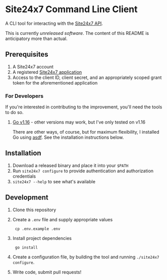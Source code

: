 # Site24x7 Command Line Client

A CLI tool for interacting with the [Site24x7 API](https://www.site24x7.com/help/api/#introduction).

This is currently _unreleased software_. The content of this README is anticipatory more than actual.

## Prerequisites

1. A Site24x7 account
2. A registered [Site24x7 application](https://api-console.zoho.com)
3. Access to the client ID, client secret, and an appropriately scoped grant token for the aforementioned application

### For Developers

If you're interested in contributing to the improvement, you'll need the tools to do so.

1. [Go v1.16](https://golang.org) - other versions may work, but I've only tested on v1.16

    There are other ways, of course, but for maximum flexibility, I installed Go using [asdf](https://asdf-vm.com). See the installation instructions below.

## Installation

1. Download a released binary and place it into your `$PATH`
1. Run `site24x7 configure` to provide authentication and authorization credentials
1. `site24x7 --help` to see what's available

## Development

1. Clone this repository
1. Create a `.env` file and supply appropriate values

        cp .env.example .env

1. Install project dependencies

        go install

1. Create a configuration file, by building the tool and running `./site24x7 configure`.
1. Write code, submit pull requests!
